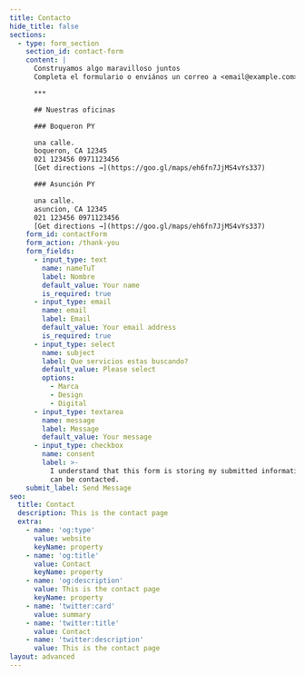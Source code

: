 ```yaml
---
title: Contacto
hide_title: false
sections:
  - type: form_section
    section_id: contact-form
    content: |
      Construyamos algo maravilloso juntos
      Completa el formulario o enviános un correo a <email@example.com>.

      ***

      ## Nuestras oficinas

      ### Boqueron PY

      una calle.
      boqueron, CA 12345
      021 123456 0971123456
      [Get directions →](https://goo.gl/maps/eh6fn7JjMS4vYs337)

      ### Asunción PY

      una calle.
      asuncion, CA 12345
      021 123456 0971123456
      [Get directions →](https://goo.gl/maps/eh6fn7JjMS4vYs337)
    form_id: contactForm
    form_action: /thank-you
    form_fields:
      - input_type: text
        name: nameTuT
        label: Nombre
        default_value: Your name
        is_required: true
      - input_type: email
        name: email
        label: Email
        default_value: Your email address
        is_required: true
      - input_type: select
        name: subject
        label: Que servicios estas buscando?
        default_value: Please select
        options:
          - Marca
          - Design
          - Digital
      - input_type: textarea
        name: message
        label: Message
        default_value: Your message
      - input_type: checkbox
        name: consent
        label: >-
          I understand that this form is storing my submitted information so I
          can be contacted.
    submit_label: Send Message
seo:
  title: Contact
  description: This is the contact page
  extra:
    - name: 'og:type'
      value: website
      keyName: property
    - name: 'og:title'
      value: Contact
      keyName: property
    - name: 'og:description'
      value: This is the contact page
      keyName: property
    - name: 'twitter:card'
      value: summary
    - name: 'twitter:title'
      value: Contact
    - name: 'twitter:description'
      value: This is the contact page
layout: advanced
---
```

